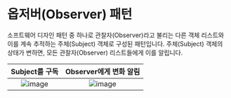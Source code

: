# 옵저버(Observer) 패턴

소프트웨어 디자인 패턴 중 하나로 관찰자(Observer)라고 불리는 다른 객체 리스트와 이를 계속 추적하는 주체(Subject) 객체로 구성된 패턴입니다.
주체(Subject) 객체의 상태가 변하면, 모든 관찰자(Observer) 리스트들에게 이를 알립니다.



Subject를 구독          |  Observer에게 변화 알림
:-------------------------:|:-------------------------:
![image](https://user-images.githubusercontent.com/29828988/143732661-1e0c7dc6-07cd-4be5-88ac-b217f892067a.png)  |  ![image](https://user-images.githubusercontent.com/29828988/143732665-f828f508-916a-4298-8e4e-ee3a6e7c2381.png)

